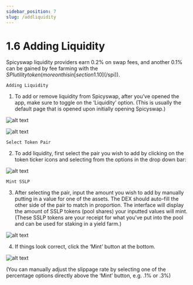 ```yaml
---
sidebar_position: 7
slug: /addliquidity
---
```


# 1.6 Adding Liquidity

Spicyswap liquidity providers earn 0.2% on swap fees, and another 0.1% can be gained by fee farming with the $SPI utility token (more on this in [section 1.10](/$spi)).

    Adding Liquidity

1. To add or remove liquidity from Spicyswap, after you’ve opened the app, make sure to toggle on the ‘Liquidity’ option. (This is usually the default page that is opened upon initially opening Spicyswap.)

![alt text](/img/openspicy.png)

![alt text](/img/liquiditypage.png)

    Select Token Pair

2. To add liquidity, first select the pair you wish to add by clicking on the token ticker icons and selecting from the options in the drop down bar:

![alt text](/img/liqaddtokens.png)

    Mint SSLP

3. After selecting the pair, input the amount you wish to add by manually putting in a value for one of the assets. The DEX should auto-fill the other side of the pair to match in proportion. The interface will display the amount of SSLP tokens (pool shares) your inputted values will mint. (These SSLP tokens are your receipt for what you’ve put into the pool and can be used for staking in a yield farm.)

![alt text](/img/addliq.png)

4. If things look correct, click the ‘Mint’ button at the bottom.

![alt text](/img/mintliq.png)

(You can manually adjust the slippage rate by selecting one of the percentage options directly above the ‘Mint’ button, e.g. .1% or .3%)